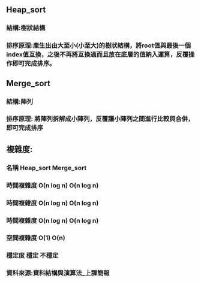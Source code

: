 ## Heap_sort
### 結構:樹狀結構
### 排序原理:產生出由大至小(小至大)的樹狀結構，將root值與最後一個index值互換，之後不再將互換過而且放在底層的值納入運算，反覆操作即可完成排序。
## Merge_sort
### 結構:陣列
### 排序原理:	將陣列拆解成小陣列，反覆讓小陣列之間進行比較與合併，即可完成排序

## 複雜度:

### 名稱     	Heap_sort    Merge_sort
### 時間複雜度	O(n log n)	O(n log n)
### 時間複雜度	O(n log n)	O(n log n)
### 時間複雜度	O(n log n)	O(n log n)
### 空間複雜度	O(1)	O(n)
### 穩定度	穩定	不穩定



### 資料來源:資料結構與演算法_上課簡報
